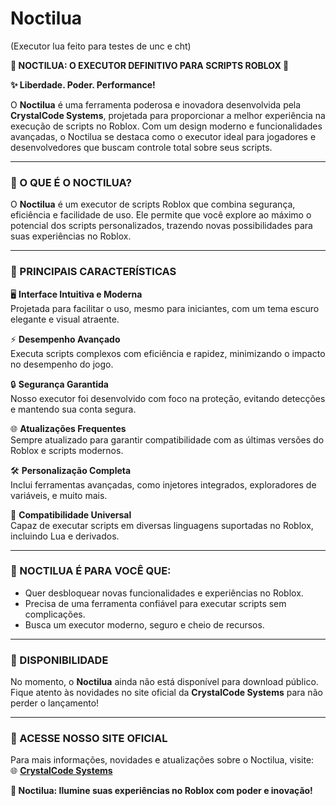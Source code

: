 # Noctilua
(Executor lua feito para testes de unc e cht)


**🌙 NOCTILUA: O EXECUTOR DEFINITIVO PARA SCRIPTS ROBLOX 🌙**  

**✨ Liberdade. Poder. Performance!**  

O **Noctilua** é uma ferramenta poderosa e inovadora desenvolvida pela **CrystalCode Systems**, projetada para proporcionar a melhor experiência na execução de scripts no Roblox. Com um design moderno e funcionalidades avançadas, o Noctilua se destaca como o executor ideal para jogadores e desenvolvedores que buscam controle total sobre seus scripts.  

---

### **🔑 O QUE É O NOCTILUA?**  
O **Noctilua** é um executor de scripts Roblox que combina segurança, eficiência e facilidade de uso. Ele permite que você explore ao máximo o potencial dos scripts personalizados, trazendo novas possibilidades para suas experiências no Roblox.  

---

### **🌟 PRINCIPAIS CARACTERÍSTICAS**  

🖥️ **Interface Intuitiva e Moderna**  
Projetada para facilitar o uso, mesmo para iniciantes, com um tema escuro elegante e visual atraente.  

⚡ **Desempenho Avançado**  
Executa scripts complexos com eficiência e rapidez, minimizando o impacto no desempenho do jogo.  

🔒 **Segurança Garantida**  
Nosso executor foi desenvolvido com foco na proteção, evitando detecções e mantendo sua conta segura.  

🌐 **Atualizações Frequentes**  
Sempre atualizado para garantir compatibilidade com as últimas versões do Roblox e scripts modernos.  

🛠️ **Personalização Completa**  
Inclui ferramentas avançadas, como injetores integrados, exploradores de variáveis, e muito mais.  

📜 **Compatibilidade Universal**  
Capaz de executar scripts em diversas linguagens suportadas no Roblox, incluindo Lua e derivados.  

---

### **🚀 NOCTILUA É PARA VOCÊ QUE:**  
- Quer desbloquear novas funcionalidades e experiências no Roblox.  
- Precisa de uma ferramenta confiável para executar scripts sem complicações.  
- Busca um executor moderno, seguro e cheio de recursos.  

---

### **📅 DISPONIBILIDADE**  
No momento, o **Noctilua** ainda não está disponível para download público. Fique atento às novidades no site oficial da **CrystalCode Systems** para não perder o lançamento!  

---

### **🔗 ACESSE NOSSO SITE OFICIAL**  
Para mais informações, novidades e atualizações sobre o Noctilua, visite:  
🌐 **[CrystalCode Systems](https://zjzjzjcjxjssn.wixstudio.com/crystalcode-systems)**  

**🌙 Noctilua: Ilumine suas experiências no Roblox com poder e inovação!**
